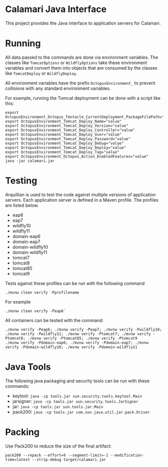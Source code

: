 # Calamari Java Interface

This project provides the Java interface to application servers for Calamari.

# Running

All data passed to the commands are done via environment variables. The classes like `TomcatOptions` or `WildflyOptions`
take these environment variables and convert them into objects that are consumed by the classes like `TomcatDeploy` or
`WildflyDeploy`.  

All environment variables have the prefix `OctopusEnvironment_` to prevent collisions with any standard environment
variables.

For example, running the Tomcat deployment can be done with a script like this:

```
export OctopusEnvironment_Octopus_Tentacle_CurrentDeployment_PackageFilePath="value"
export OctopusEnvironment_Tomcat_Deploy_Name="value"
export OctopusEnvironment_Tomcat_Deploy_Version="value"
export OctopusEnvironment_Tomcat_Deploy_Controller="value"
export OctopusEnvironment_Tomcat_Deploy_User="value"
export OctopusEnvironment_Tomcat_Deploy_Password="value"
export OctopusEnvironment_Tomcat_Deploy_Debug="value"
export OctopusEnvironment_Tomcat_Deploy_Deploy="value"
export OctopusEnvironment_Tomcat_Deploy_Tag="value"
export OctopusEnvironment_Octopus_Action_EnabledFeatures="value"
java -jar calamari.jar
```

# Testing

Arquillian is used to test the code against multiple versions of application servers.
Each application server is defined in a Maven profile. The profiles are listed below.

* eap6
* eap7
* wildfly10
* wildfly11
* domain-eap6
* domain-eap7
* domain-wildfly10
* domain-wildfly11
* tomcat7
* tomcat8
* tomcat85
* tomcat9

Tests against these profiles can be run with the following command

```
./mvnw clean verify -Pprofilename
```

For example

```
./mvnw clean verify -Peap6`
```

All containers can be tested with the command:

```
./mvnw verify -Peap6; ./mvnw verify -Peap7; ./mvnw verify -Pwildfly10; ./mvnw verify -Pwildfly11; ./mvnw verify -Ptomcat7; ./mvnw verify -Ptomcat8; ./mvnw verify -Ptomcat85; ./mvnw verify -Ptomcat9
./mvnw verify -Pdomain-eap6; ./mvnw verify -Pdomain-eap7; ./mvnw verify -Pdomain-wildfly10; ./mvnw verify -Pdomain-wildfly11
```

# Java Tools

The following java packaging and security tools can be run with these commands:

* keytool: ```java -cp tools.jar sun.security.tools.keytool.Main```
* jarsigner: ```java -cp tools.jar sun.security.tools.JarSigner```
* jar: ```java -cp tools.jar sun.tools.jar.Main```
* pack200: ```java -cp tools.jar com.sun.java.util.jar.pack.Driver```

# Packing

Use Pack200 to reduce the size of the final artifact:

```
pack200 --repack --effort=9 --segment-limit=-1 --modification-time=latest --strip-debug target/calamari.jar
```